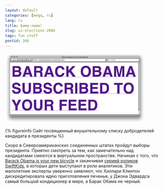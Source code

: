 ```yaml
---
layout: default
categories: [mega, ru]
lang: ru
title: Бама-лама!
slug: us-elections-2008
tags: fun stuff 
postid: 266
---
```

<img src='/o_O/us-elections-2008/obama.jpg' alt='Barack Obama subscribed to your feed'  width="460" height="232"/>


{% figureinfo Сайт посвященный внушительному списку добродетелей кандидата в президенты %}



Скоро в Североамериканских соединенных штатах пройдут выборы президента. Приятно смотреть за тем, как замечательно над кандидатами смеются в виртуальном пространстве. Начиная с того, что <a href="http://barackobamaisyournewbicycle.com/">Barack Obama is your new bicycle</a> и заканчивая <a href="http://video.236.com/services/link/bcpid1272014315/bclid1418511762/bctid1283221585">серией роликов SwiftKids</a>, в которых дети выступают в роли аналитиков. Эти малолетние эксперты уверенно заявляют, что Хиллари Клинтон дискредитировала идею приготовления печенья, у Джона Эдвардса самый большой кондиционер в мире, а Барак Обама не черный.